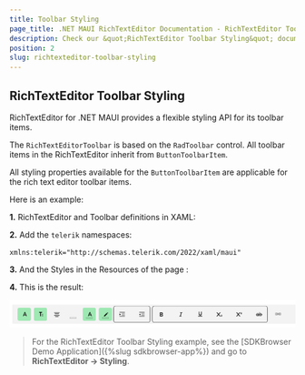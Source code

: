 ```yaml
---
title: Toolbar Styling
page_title: .NET MAUI RichTextEditor Documentation - RichTextEditor Toolbar Styling
description: Check our &quot;RichTextEditor Toolbar Styling&quot; documentation article for Telerik RichTextEditor for .NET MAUI control.
position: 2
slug: richtexteditor-toolbar-styling
---
```


## RichTextEditor Toolbar Styling

RichTextEditor for .NET MAUI provides a flexible styling API for its toolbar items. 

The `RichTextEditorToolbar` is based on the `RadToolbar` control. All toolbar items in the RichTextEditor inherit from `ButtonToolbarItem`.

All styling properties available for the `ButtonToolbarItem` are applicable for the rich text editor toolbar items.

Here is an example:

**1.** RichTextEditor and Toolbar definitions in XAML:

<snippet id='richtexteditor-toolbar-styling-xaml' />

**2.** Add the `telerik` namespaces:

```XAML
xmlns:telerik="http://schemas.telerik.com/2022/xaml/maui"
```

**3.** And the Styles in the Resources of the page :

<snippet id='richtexteditor-toolbar-styling-resource' />

**4.** This is the result:

![RichTextEditor Toolbar Styling](../images/rte-toolbar-styling.png)

> For the RichTextEditor Toolbar Styling example, see the [SDKBrowser Demo Application]({%slug sdkbrowser-app%}) and go to **RichTextEditor -> Styling**.
